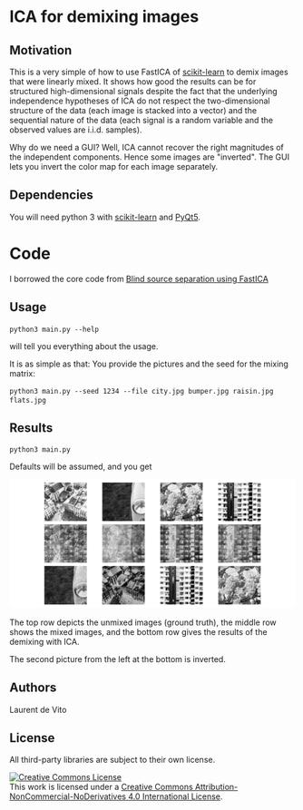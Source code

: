 # ICA for demixing images

## Motivation

This is a very simple of how to use FastICA of
[scikit-learn](https://scikit-learn.org/stable/index.html)
to demix images that were linearly mixed.
It shows how good the results can be for structured high-dimensional signals despite the fact that
the underlying independence hypotheses of ICA do not respect the two-dimensional structure of the data
(each image is stacked into a vector) and the sequential nature of the data (each signal is a random variable
and the observed values are i.i.d. samples).

Why do we need a GUI?
Well, ICA cannot recover the right magnitudes of the independent components.
Hence some images are "inverted".
The GUI lets you invert the color map for each image separately.

## Dependencies
You will need python 3 with [scikit-learn](https://scikit-learn.org/stable/index.html) and
[PyQt5](https://pypi.org/project/PyQt5/).

# Code
I borrowed the core code
from [Blind source separation using FastICA](https://scikit-learn.org/stable/auto_examples/decomposition/plot_ica_blind_source_separation.html#sphx-glr-auto-examples-decomposition-plot-ica-blind-source-separation-py)

## Usage
```
python3 main.py --help
```
will tell you everything about the usage.

It is as simple as that: You provide the pictures and the seed for the mixing matrix:
```
python3 main.py --seed 1234 --file city.jpg bumper.jpg raisin.jpg flats.jpg
```

## Results

```
python3 main.py
```
Defaults will be assumed, and you get
 
![Demo in 2D](https://github.com/ldv1/ICA_for_demixing_images/blob/master/defaults.png)

The top row depicts the unmixed images (ground truth),
the middle row shows the mixed images,
and the bottom row gives the results of the demixing with ICA.

The second picture from the left at the bottom is inverted.

## Authors
Laurent de Vito

## License
All third-party libraries are subject to their own license.

<a rel="license" href="http://creativecommons.org/licenses/by-nc-nd/4.0/"><img alt="Creative Commons License" style="border-width:0" src="https://i.creativecommons.org/l/by-nc-nd/4.0/88x31.png" /></a><br />This work is licensed under a <a rel="license" href="http://creativecommons.org/licenses/by-nc-nd/4.0/">Creative Commons Attribution-NonCommercial-NoDerivatives 4.0 International License</a>.
